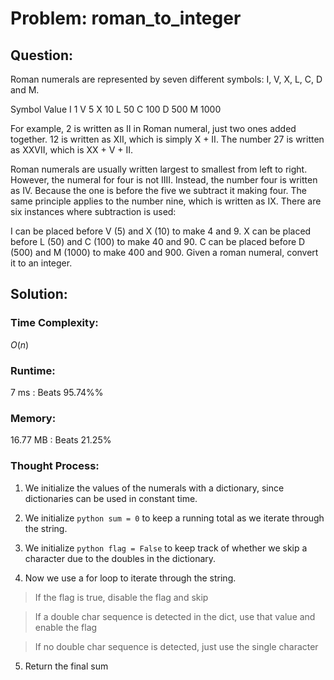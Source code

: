 # Problem: roman_to_integer

## Question:

Roman numerals are represented by seven different symbols: I, V, X, L, C, D and M.

Symbol       Value
I             1
V             5
X             10
L             50
C             100
D             500
M             1000

For example, 2 is written as II in Roman numeral, just two ones added together. 12 is written as XII, which is simply X + II. The number 27 is written as XXVII, which is XX + V + II.

Roman numerals are usually written largest to smallest from left to right. However, the numeral for four is not IIII. Instead, the number four is written as IV. Because the one is before the five we subtract it making four. The same principle applies to the number nine, which is written as IX. There are six instances where subtraction is used:

I can be placed before V (5) and X (10) to make 4 and 9. 
X can be placed before L (50) and C (100) to make 40 and 90. 
C can be placed before D (500) and M (1000) to make 400 and 900.
Given a roman numeral, convert it to an integer.


## Solution:

### Time Complexity:

$O(n)$


### Runtime:

7 ms : Beats 95.74%%


### Memory:

16.77 MB : Beats 21.25%


### Thought Process:

1. We initialize the values of the numerals with a dictionary, since dictionaries can be used in constant time.

2. We initialize ```python sum = 0``` to keep a running total as we iterate through the string.

3. We initialize ```python flag = False``` to keep track of whether we skip a character due to the doubles in the dictionary.

4. Now we use a for loop to iterate through the string.

> If the flag is true, disable the flag and skip

> If a double char sequence is detected in the dict, use that value and enable the flag

> If no double char sequence is detected, just use the single character

5. Return the final sum
